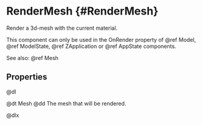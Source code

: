 # RenderMesh {#RenderMesh}

Render a 3d-mesh with the current material.

This component can only be used in the OnRender property of @ref Model, @ref ModelState, @ref ZApplication or @ref AppState components.

See also: @ref Mesh

## Properties

@dl

@dt Mesh
@dd The mesh that will be rendered.

@dlx
